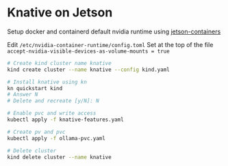 # Knative on Jetson


Setup docker and containerd default nvidia runtime using [jetson-containers](../jetson-containers.md)

Edit `/etc/nvidia-container-runtime/config.toml`
Set at the top of the file `accept-nvidia-visible-devices-as-volume-mounts = true`

```bash
# Create kind cluster name knative
kind create cluster --name knative --config kind.yaml
```

```bash
# Install knative using kn
kn quickstart kind
# Answer N
# Delete and recreate [y/N]: N
```

```bash
# Enable pvc and write access
kubectl apply -f knative-features.yaml
```

```bash
# Create pv and pvc
kubectl apply -f ollama-pvc.yaml
```


```bash
# Delete cluster
kind delete cluster --name knative
```